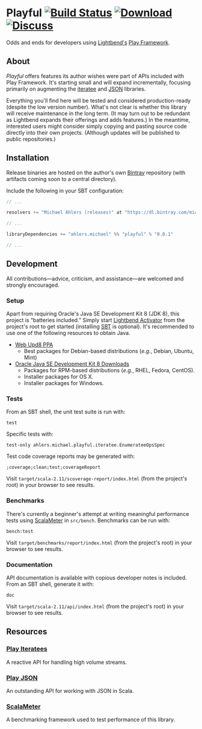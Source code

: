 # Playful [![Build Status](https://travis-ci.org/michaelahlers/michaelahlers-playful.svg?branch=master)](https://travis-ci.org/michaelahlers/michaelahlers-playful) [![Download](https://api.bintray.com/packages/michaelahlers/maven/michaelahlers-playful/images/download.svg) ](https://bintray.com/michaelahlers/maven/michaelahlers-playful/_latestVersion) [![Discuss](https://badges.gitter.im/michaelahlers/michaelahlers-playful.svg)](https://gitter.im/michaelahlers/michaelahlers-playful?utm_source=badge&utm_medium=badge&utm_campaign=pr-badge&utm_content=badge)

Odds and ends for developers using [Lightbend's](http://lightbend.com) [Play Framework](http://playframework.com).

## About

_Playful_ offers features its author wishes were part of APIs included with Play Framework. It's starting small and will expand incrementally, focusing primarily on augmenting the [iteratee](http://playframework.com/documentation/2.4.x/Iteratees) and [JSON](http://playframework.com/documentation/2.4.x/ScalaJson) libraries.

Everything you'll find here will be tested and considered production-ready (despite the low version number). What's not clear is whether this library will receive maintenance in the long term. (It may turn out to be redundant as Lightbend expands their offerings and adds features.) In the meantime, interested users might consider simply copying and pasting source code directly into their own projects. (Although updates will be published to public repositories.)

## Installation

Release binaries are hosted on the author's own [Bintray](http://bintray.com) repository (with artifacts coming soon to a central directory).

Include the following in your SBT configuration:

```scala
// ...

resolvers += "Michael Ahlers (releases)" at "https://dl.bintray.com/michaelahlers/maven/"

// ...

libraryDependencies += "ahlers.michael" %% "playful" % "0.0.1"

// ...
```

## Development

All contributions&mdash;advice, criticism, and assistance&mdash;are welcomed and strongly encouraged.

### Setup

Apart from requiring Oracle's Java SE Development Kit 8 (JDK 8), this project is “batteries included.” Simply start [Lightbend Activator](http://lightbend.com/activator) from the project's root to get started (installing [SBT](http://scala-sbt.org/0.13/tutorial/Setup.html) is optional). It's recommended to use one of the following resources to obtain Java.

- [Web Upd8 PPA](http://webupd8.org/2012/09/install-oracle-java-8-in-ubuntu-via-ppa.html)
  - Best packages for Debian-based distributions (_e.g._, Debian, Ubuntu, Mint)
- [Oracle Java SE Development Kit 8 Downloads](http://oracle.com/technetwork/java/javase/downloads/jdk8-downloads-2133151.html)
  - Packages for RPM-based distributions (_e.g._, RHEL, Fedora, CentOS).
  - Installer packages for OS X.
  - Installer packages for Windows.

### Tests

From an SBT shell, the unit test suite is run with:

```
test
```

Specific tests with:

```
test-only ahlers.michael.playful.iteratee.EnumerateeOpsSpec
```

Test code coverage reports may be generated with:

```
;coverage;clean;test;coverageReport
```

Visit `target/scala-2.11/scoverage-report/index.html` (from the project's root) in your browser to see results.

### Benchmarks

There's currently a beginner's attempt at writing meaningful performance tests using [ScalaMeter](http://scalameter.github.io) in `src/bench`. Benchmarks can be run with:

```
bench:test
```

Visit `target/benchmarks/report/index.html` (from the project's root) in your browser to see results.

### Documentation

API documentation is available with copious developer notes is included. From an SBT shell, generate it with:

```
doc
```

Visit `target/scala-2.11/api/index.html` (from the project's root) in your browser to see results.

## Resources

### [Play Iteratees](http://playframework.com/documentation/2.4.x/Iteratees)

A reactive API for handling high volume streams.

### [Play JSON](http://playframework.com/documentation/2.4.x/ScalaJson)

An outstanding API for working with JSON in Scala.

### [ScalaMeter](http://scalameter.github.io/)

A benchmarking framework used to test performance of this library.
